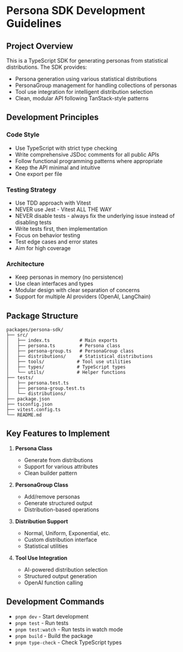 # Persona SDK Development Guidelines

## Project Overview

This is a TypeScript SDK for generating personas from statistical distributions. The SDK provides:
- Persona generation using various statistical distributions
- PersonaGroup management for handling collections of personas
- Tool use integration for intelligent distribution selection
- Clean, modular API following TanStack-style patterns

## Development Principles

### Code Style
- Use TypeScript with strict type checking
- Write comprehensive JSDoc comments for all public APIs
- Follow functional programming patterns where appropriate
- Keep the API minimal and intuitive
- One export per file

### Testing Strategy
- Use TDD approach with Vitest
- NEVER use Jest - Vitest ALL THE WAY
- NEVER disable tests - always fix the underlying issue instead of disabling tests
- Write tests first, then implementation
- Focus on behavior testing
- Test edge cases and error states
- Aim for high coverage

### Architecture
- Keep personas in memory (no persistence)
- Use clean interfaces and types
- Modular design with clear separation of concerns
- Support for multiple AI providers (OpenAI, LangChain)

## Package Structure

```
packages/persona-sdk/
├── src/
│   ├── index.ts           # Main exports
│   ├── persona.ts         # Persona class
│   ├── persona-group.ts   # PersonaGroup class
│   ├── distributions/     # Statistical distributions
│   ├── tools/            # Tool use utilities
│   ├── types/            # TypeScript types
│   └── utils/            # Helper functions
├── tests/
│   ├── persona.test.ts
│   ├── persona-group.test.ts
│   └── distributions/
├── package.json
├── tsconfig.json
├── vitest.config.ts
└── README.md
```

## Key Features to Implement

1. **Persona Class**
   - Generate from distributions
   - Support for various attributes
   - Clean builder pattern

2. **PersonaGroup Class**
   - Add/remove personas
   - Generate structured output
   - Distribution-based operations

3. **Distribution Support**
   - Normal, Uniform, Exponential, etc.
   - Custom distribution interface
   - Statistical utilities

4. **Tool Use Integration**
   - AI-powered distribution selection
   - Structured output generation
   - OpenAI function calling

## Development Commands

- `pnpm dev` - Start development
- `pnpm test` - Run tests
- `pnpm test:watch` - Run tests in watch mode
- `pnpm build` - Build the package
- `pnpm type-check` - Check TypeScript types
